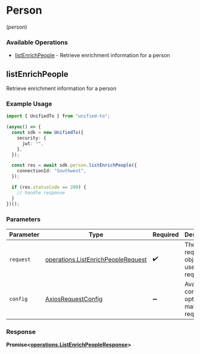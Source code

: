 # Person
(*person*)

### Available Operations

* [listEnrichPeople](#listenrichpeople) - Retrieve enrichment information for a person

## listEnrichPeople

Retrieve enrichment information for a person

### Example Usage

```typescript
import { UnifiedTo } from "unified-to";

(async() => {
  const sdk = new UnifiedTo({
    security: {
      jwt: "",
    },
  });

  const res = await sdk.person.listEnrichPeople({
    connectionId: "Southwest",
  });

  if (res.statusCode == 200) {
    // handle response
  }
})();
```

### Parameters

| Parameter                                                                                | Type                                                                                     | Required                                                                                 | Description                                                                              |
| ---------------------------------------------------------------------------------------- | ---------------------------------------------------------------------------------------- | ---------------------------------------------------------------------------------------- | ---------------------------------------------------------------------------------------- |
| `request`                                                                                | [operations.ListEnrichPeopleRequest](../../models/operations/listenrichpeoplerequest.md) | :heavy_check_mark:                                                                       | The request object to use for the request.                                               |
| `config`                                                                                 | [AxiosRequestConfig](https://axios-http.com/docs/req_config)                             | :heavy_minus_sign:                                                                       | Available config options for making requests.                                            |


### Response

**Promise<[operations.ListEnrichPeopleResponse](../../models/operations/listenrichpeopleresponse.md)>**

